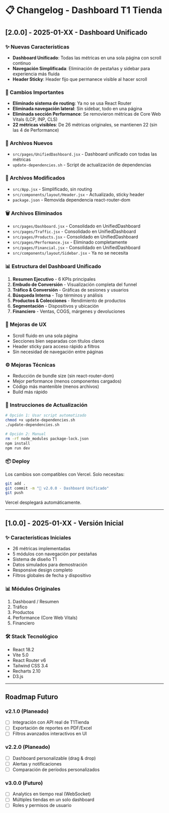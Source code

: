 # 📋 Changelog - Dashboard T1 Tienda

## [2.0.0] - 2025-01-XX - Dashboard Unificado

### ✨ Nuevas Características

- **Dashboard Unificado**: Todas las métricas en una sola página con scroll continuo
- **Navegación Simplificada**: Eliminación de pestañas y sidebar para experiencia más fluida
- **Header Sticky**: Header fijo que permanece visible al hacer scroll

### 🔄 Cambios Importantes

- **Eliminado sistema de routing**: Ya no se usa React Router
- **Eliminada navegación lateral**: Sin sidebar, todo en una página
- **Eliminada sección Performance**: Se removieron métricas de Core Web Vitals (LCP, INP, CLS)
- **22 métricas visibles**: De 26 métricas originales, se mantienen 22 (sin las 4 de Performance)

### 📁 Archivos Nuevos

- `src/pages/UnifiedDashboard.jsx` - Dashboard unificado con todas las métricas
- `update-dependencies.sh` - Script de actualización de dependencias

### 📁 Archivos Modificados

- `src/App.jsx` - Simplificado, sin routing
- `src/components/layout/Header.jsx` - Actualizado, sticky header
- `package.json` - Removida dependencia react-router-dom

### 🗑️ Archivos Eliminados

- `src/pages/Dashboard.jsx` - Consolidado en UnifiedDashboard
- `src/pages/Traffic.jsx` - Consolidado en UnifiedDashboard
- `src/pages/Products.jsx` - Consolidado en UnifiedDashboard
- `src/pages/Performance.jsx` - Eliminado completamente
- `src/pages/Financial.jsx` - Consolidado en UnifiedDashboard
- `src/components/layout/Sidebar.jsx` - Ya no se necesita

### 📊 Estructura del Dashboard Unificado

1. **Resumen Ejecutivo** - 6 KPIs principales
2. **Embudo de Conversión** - Visualización completa del funnel
3. **Tráfico & Conversión** - Gráficas de sesiones y usuarios
4. **Búsqueda Interna** - Top términos y análisis
5. **Productos & Colecciones** - Rendimiento de productos
6. **Segmentación** - Dispositivos y ubicación
7. **Financiero** - Ventas, COGS, márgenes y devoluciones

### 🎨 Mejoras de UX

- Scroll fluido en una sola página
- Secciones bien separadas con títulos claros
- Header sticky para acceso rápido a filtros
- Sin necesidad de navegación entre páginas

### ⚙️ Mejoras Técnicas

- Reducción de bundle size (sin react-router-dom)
- Mejor performance (menos componentes cargados)
- Código más mantenible (menos archivos)
- Build más rápido

### 🔧 Instrucciones de Actualización

```bash
# Opción 1: Usar script automatizado
chmod +x update-dependencies.sh
./update-dependencies.sh

# Opción 2: Manual
rm -rf node_modules package-lock.json
npm install
npm run dev
```

### 📦 Deploy

Los cambios son compatibles con Vercel. Solo necesitas:

```bash
git add .
git commit -m "🎉 v2.0.0 - Dashboard Unificado"
git push
```

Vercel desplegará automáticamente.

---

## [1.0.0] - 2025-01-XX - Versión Inicial

### ✨ Características Iniciales

- 26 métricas implementadas
- 5 módulos con navegación por pestañas
- Sistema de diseño T1
- Datos simulados para demostración
- Responsive design completo
- Filtros globales de fecha y dispositivo

### 📊 Módulos Originales

1. Dashboard / Resumen
2. Tráfico
3. Productos
4. Performance (Core Web Vitals)
5. Financiero

### 🛠️ Stack Tecnológico

- React 18.2
- Vite 5.0
- React Router v6
- Tailwind CSS 3.4
- Recharts 2.10
- D3.js

---

## Roadmap Futuro

### v2.1.0 (Planeado)
- [ ] Integración con API real de T1Tienda
- [ ] Exportación de reportes en PDF/Excel
- [ ] Filtros avanzados interactivos en UI

### v2.2.0 (Planeado)
- [ ] Dashboard personalizable (drag & drop)
- [ ] Alertas y notificaciones
- [ ] Comparación de períodos personalizados

### v3.0.0 (Futuro)
- [ ] Analytics en tiempo real (WebSocket)
- [ ] Múltiples tiendas en un solo dashboard
- [ ] Roles y permisos de usuario
